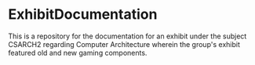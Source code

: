 # ExhibitDocumentation
This is a repository for the documentation for an exhibit under the subject CSARCH2 regarding Computer Architecture wherein the group's exhibit featured old and new gaming components.
